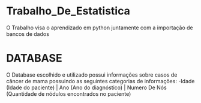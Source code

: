 # Trabalho_De_Estatistica

O Trabalho visa o aprendizado em python juntamente com a importação de bancos de dados

# DATABASE

O Database escolhido e utilizado possui informações sobre casos de câncer de mama 
possuindo as seguintes categorias de informações:
-Idade (Idade do paciente)
| Ano (Ano do diagnóstico)
| Numero De Nós (Quantidade de nódulos encontrados no paciente)
